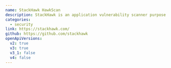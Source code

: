 ```yaml
---
name: StackHawk HawkScan
description: StackHawk is an application vulnerability scanner purpose built for developers to use in the DevOps pipeline. It leverages a provided OpenAPI v2 or v3 spec file for route discovery and enhanced scanning.
categories:
  - security
link: https://stackhawk.com/
github: https://github.com/stackhawk
openApiVersions:
  v2: true
  v3: true
  v3_1: false
  v4: false
---
```


